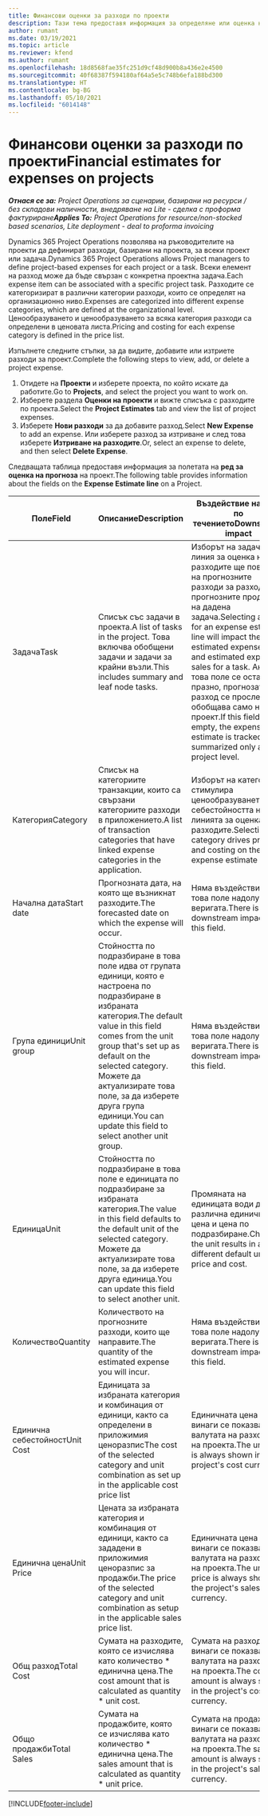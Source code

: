 ```yaml
---
title: Финансови оценки за разходи по проекти
description: Тази тема предоставя информация за определяне или оценка на разходи, базирани на проекти.
author: rumant
ms.date: 03/19/2021
ms.topic: article
ms.reviewer: kfend
ms.author: rumant
ms.openlocfilehash: 18d8568fae35fc251d9cf48d900b8a436e2e4500
ms.sourcegitcommit: 40f68387f594180af64a5e5c748b6efa188bd300
ms.translationtype: HT
ms.contentlocale: bg-BG
ms.lasthandoff: 05/10/2021
ms.locfileid: "6014148"
---
```

# <a name="financial-estimates-for-expenses-on-projects"></a><span data-ttu-id="efe83-103">Финансови оценки за разходи по проекти</span><span class="sxs-lookup"><span data-stu-id="efe83-103">Financial estimates for expenses on projects</span></span>
<span data-ttu-id="efe83-104">_**Отнася се за:** Project Operations за сценарии, базирани на ресурси / без складови наличности, внедряване на Lite - сделка с проформа фактуриране_</span><span class="sxs-lookup"><span data-stu-id="efe83-104">_**Applies To:** Project Operations for resource/non-stocked based scenarios, Lite deployment - deal to proforma invoicing_</span></span>

<span data-ttu-id="efe83-105">Dynamics 365 Project Operations позволява на ръководителите на проекти да дефинират разходи, базирани на проекта, за всеки проект или задача.</span><span class="sxs-lookup"><span data-stu-id="efe83-105">Dynamics 365 Project Operations allows Project managers to define project-based expenses for each project or a task.</span></span> <span data-ttu-id="efe83-106">Всеки елемент на разход може да бъде свързан с конкретна проектна задача.</span><span class="sxs-lookup"><span data-stu-id="efe83-106">Each expense item can be associated with a specific project task.</span></span> <span data-ttu-id="efe83-107">Разходите се категоризират в различни категории разходи, които се определят на организационно ниво.</span><span class="sxs-lookup"><span data-stu-id="efe83-107">Expenses are categorized into different expense categories, which are defined at the organizational level.</span></span> <span data-ttu-id="efe83-108">Ценообразуването и ценообразуването за всяка категория разходи са определени в ценовата листа.</span><span class="sxs-lookup"><span data-stu-id="efe83-108">Pricing and costing for each expense category is defined in the price list.</span></span> 

<span data-ttu-id="efe83-109">Изпълнете следните стъпки, за да видите, добавите или изтриете разходи за проект.</span><span class="sxs-lookup"><span data-stu-id="efe83-109">Complete the following steps to view, add, or delete a project expense.</span></span>

1. <span data-ttu-id="efe83-110">Отидете на **Проекти** и изберете проекта, по който искате да работите.</span><span class="sxs-lookup"><span data-stu-id="efe83-110">Go to **Projects**, and select the project you want to work on.</span></span>
2. <span data-ttu-id="efe83-111">Изберете раздела **Оценки на проекти** и вижте списъка с разходите по проекта.</span><span class="sxs-lookup"><span data-stu-id="efe83-111">Select the **Project Estimates** tab and view the list of project expenses.</span></span>
3. <span data-ttu-id="efe83-112">Изберете **Нови разходи** за да добавите разход.</span><span class="sxs-lookup"><span data-stu-id="efe83-112">Select **New Expense** to add an expense.</span></span> <span data-ttu-id="efe83-113">Или изберете разход за изтриване и след това изберете **Изтриване на разходите**.</span><span class="sxs-lookup"><span data-stu-id="efe83-113">Or, select an expense to delete, and then select **Delete Expense**.</span></span>

<span data-ttu-id="efe83-114">Следващата таблица предоставя информация за полетата на **ред за оценка на прогноза** на проект.</span><span class="sxs-lookup"><span data-stu-id="efe83-114">The following table provides information about the fields on the **Expense Estimate line** on a Project.</span></span> 

| <span data-ttu-id="efe83-115">**Поле**</span><span class="sxs-lookup"><span data-stu-id="efe83-115">**Field**</span></span> | <span data-ttu-id="efe83-116">**Описание**</span><span class="sxs-lookup"><span data-stu-id="efe83-116">**Description**</span></span> | <span data-ttu-id="efe83-117">**Въздействие надолу по течението**</span><span class="sxs-lookup"><span data-stu-id="efe83-117">**Downstream impact**</span></span> |
| --- | --- | --- |
| <span data-ttu-id="efe83-118">Задача</span><span class="sxs-lookup"><span data-stu-id="efe83-118">Task</span></span> | <span data-ttu-id="efe83-119">Списък със задачи в проекта.</span><span class="sxs-lookup"><span data-stu-id="efe83-119">A list of tasks in the project.</span></span> <span data-ttu-id="efe83-120">Това включва обобщени задачи и задачи за крайни възли.</span><span class="sxs-lookup"><span data-stu-id="efe83-120">This includes summary and leaf node tasks.</span></span> | <span data-ttu-id="efe83-121">Изборът на задача за линия за оценка на разходите ще повлияе на прогнозните разходи за разходи и прогнозните продажби на дадена задача.</span><span class="sxs-lookup"><span data-stu-id="efe83-121">Selecting a task for an expense estimate line will impact the estimated expense cost and estimated expense sales for a task.</span></span> <span data-ttu-id="efe83-122">Ако това поле се остави празно, прогнозата за разход се проследява и обобщава само на ниво проект.</span><span class="sxs-lookup"><span data-stu-id="efe83-122">If this field is left empty, the expense estimate is tracked and summarized only at the project level.</span></span> |
| <span data-ttu-id="efe83-123">Категория</span><span class="sxs-lookup"><span data-stu-id="efe83-123">Category</span></span> | <span data-ttu-id="efe83-124">Списък на категориите транзакции, които са свързани категориите разходи в приложението.</span><span class="sxs-lookup"><span data-stu-id="efe83-124">A list of transaction categories that have linked expense categories in the application.</span></span> | <span data-ttu-id="efe83-125">Изборът на категория стимулира ценообразуването и себестойността на линията за оценка на разходите.</span><span class="sxs-lookup"><span data-stu-id="efe83-125">Selecting a category drives pricing and costing on the expense estimate line.</span></span> |
| <span data-ttu-id="efe83-126">Начална дата</span><span class="sxs-lookup"><span data-stu-id="efe83-126">Start date</span></span> | <span data-ttu-id="efe83-127">Прогнозната дата, на която ще възникнат разходите.</span><span class="sxs-lookup"><span data-stu-id="efe83-127">The forecasted date on which the expense will occur.</span></span> | <span data-ttu-id="efe83-128">Няма въздействие за това поле надолу по веригата.</span><span class="sxs-lookup"><span data-stu-id="efe83-128">There is no downstream impact for this field.</span></span> |
| <span data-ttu-id="efe83-129">Група единици</span><span class="sxs-lookup"><span data-stu-id="efe83-129">Unit group</span></span> | <span data-ttu-id="efe83-130">Стойността по подразбиране в това поле идва от групата единици, която е настроена по подразбиране в избраната категория.</span><span class="sxs-lookup"><span data-stu-id="efe83-130">The default value in this field comes from the unit group that's set up as default on the selected category.</span></span> <span data-ttu-id="efe83-131">Можете да актуализирате това поле, за да изберете друга група единици.</span><span class="sxs-lookup"><span data-stu-id="efe83-131">You can update this field to select another unit group.</span></span> | <span data-ttu-id="efe83-132">Няма въздействие за това поле надолу по веригата.</span><span class="sxs-lookup"><span data-stu-id="efe83-132">There is no downstream impact for this field.</span></span> |
| <span data-ttu-id="efe83-133">Единица</span><span class="sxs-lookup"><span data-stu-id="efe83-133">Unit</span></span> | <span data-ttu-id="efe83-134">Стойността по подразбиране в това поле е единицата по подразбиране за избраната категория.</span><span class="sxs-lookup"><span data-stu-id="efe83-134">The value in this field defaults to the default unit of the selected category.</span></span> <span data-ttu-id="efe83-135">Можете да актуализирате това поле, за да изберете друга единица.</span><span class="sxs-lookup"><span data-stu-id="efe83-135">You can update this field to select another unit.</span></span> | <span data-ttu-id="efe83-136">Промяната на единицата води до различна единична цена и цена по подразбиране.</span><span class="sxs-lookup"><span data-stu-id="efe83-136">Changing the unit results in a different default unit price and cost.</span></span> |
| <span data-ttu-id="efe83-137">Количество</span><span class="sxs-lookup"><span data-stu-id="efe83-137">Quantity</span></span> | <span data-ttu-id="efe83-138">Количеството на прогнозните разходи, които ще направите.</span><span class="sxs-lookup"><span data-stu-id="efe83-138">The quantity of the estimated expense you will incur.</span></span> | <span data-ttu-id="efe83-139">Няма въздействие за това поле надолу по веригата.</span><span class="sxs-lookup"><span data-stu-id="efe83-139">There is no downstream impact for this field.</span></span> |
| <span data-ttu-id="efe83-140">Единична себестойност</span><span class="sxs-lookup"><span data-stu-id="efe83-140">Unit Cost</span></span> | <span data-ttu-id="efe83-141">Единицата за избраната категория и комбинация от единици, както са определени в приложимия ценоразпис</span><span class="sxs-lookup"><span data-stu-id="efe83-141">The cost of the selected category and unit combination as set up in the applicable cost price list</span></span> | <span data-ttu-id="efe83-142">Единичната цена винаги се показва във валутата на разходите на проекта.</span><span class="sxs-lookup"><span data-stu-id="efe83-142">The unit cost is always shown in the project's cost currency.</span></span> |
| <span data-ttu-id="efe83-143">Единична цена</span><span class="sxs-lookup"><span data-stu-id="efe83-143">Unit Price</span></span> | <span data-ttu-id="efe83-144">Цената за избраната категория и комбинация от единици, както са зададени в приложимия ценоразпис за продажби.</span><span class="sxs-lookup"><span data-stu-id="efe83-144">The price of the selected category and unit combination as setup in the applicable sales price list.</span></span> | <span data-ttu-id="efe83-145">Единичната цена винаги се показва във валутата на разходите на проекта.</span><span class="sxs-lookup"><span data-stu-id="efe83-145">The unit price is always shown in the project's sales currency.</span></span> |
| <span data-ttu-id="efe83-146">Общ разход</span><span class="sxs-lookup"><span data-stu-id="efe83-146">Total Cost</span></span> | <span data-ttu-id="efe83-147">Сумата на разходите, която се изчислява като количество \* единична цена.</span><span class="sxs-lookup"><span data-stu-id="efe83-147">The cost amount that is calculated as quantity \* unit cost.</span></span>| <span data-ttu-id="efe83-148">Сумата на разход винаги се показва във валутата на разходите на проекта.</span><span class="sxs-lookup"><span data-stu-id="efe83-148">The cost amount is always shown in the project's cost currency.</span></span> |
| <span data-ttu-id="efe83-149">Общо продажби</span><span class="sxs-lookup"><span data-stu-id="efe83-149">Total Sales</span></span> | <span data-ttu-id="efe83-150">Сумата на продажбите, която се изчислява като количество \* единична цена.</span><span class="sxs-lookup"><span data-stu-id="efe83-150">The sales amount that is calculated as quantity \* unit price.</span></span> | <span data-ttu-id="efe83-151">Сумата на продажби винаги се показва във валутата на разходите на проекта.</span><span class="sxs-lookup"><span data-stu-id="efe83-151">The sales amount is always shown in the project's sales currency.</span></span> |


[!INCLUDE[footer-include](../includes/footer-banner.md)]
